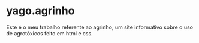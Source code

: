 # yago.agrinho

Este é o meu trabalho referente ao agrinho, um site informativo sobre o uso de agrotóxicos feito em html e css.
